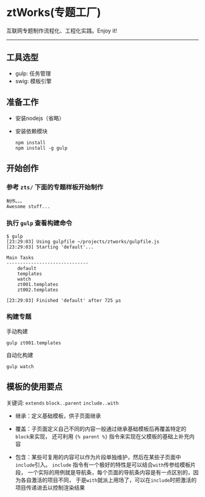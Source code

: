 # ztWorks(专题工厂)

互联网专题制作流程化、工程化实践。Enjoy it!

---

## 工具选型

- gulp: 任务管理
- swig: 模板引擎

## 准备工作

- 安装nodejs（省略）

- 安装依赖模块

  ```
  npm install
  npm install -g gulp
  ```

## 开始创作

### 参考 `zts/` 下面的专题样板开始制作

```
制作。。。
Awesome stuff...
```

### 执行 `gulp` 查看构建命令


    $ gulp
    [23:29:03] Using gulpfile ~/projects/ztworks/gulpfile.js
    [23:29:03] Starting 'default'...

    Main Tasks
    ------------------------------
        default
        templates
        watch
        zt001.templates
        zt002.templates

    [23:29:03] Finished 'default' after 725 μs

### 构建专题

手动构建

```
gulp zt001.templates
```

自动化构建

```
gulp watch
```

## 模板的使用要点

关键词: `extends` `block..parent` `include..with`

- 继承：定义基础模板，供子页面继承

- 覆盖：子页面定义自己不同的内容一般通过继承基础模板后再覆盖特定的`block`来实现，
  还可利用 `{% parent %}` 指令来实现在父模板的基础上补充内容

- 包含：某些可复用的内容可以作为片段单独维护，然后在某些子页面中`include`引入。
  `include` 指令有一个极好的特性是可以结合`with`传参给模板片段，
  一个实际的用例就是导航条，每个页面的导航条内容是有一点区别的，因为各自激活的项目不同，
  于是`with`就派上用场了，可以在`include`时把激活的项目传递进去以控制渲染结果
